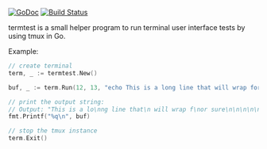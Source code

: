 [![GoDoc](https://godoc.org/github.com/fd0/termtest?status.svg)](http://godoc.org/github.com/fd0/termtest)
[![Build Status](https://travis-ci.org/fd0/termtest.svg?branch=master)](https://travis-ci.org/fd0/termtest)

termtest is a small helper program to run terminal user interface tests by
using tmux in Go.

Example:

```go
// create terminal
term, _ := termtest.New()

buf, _ := term.Run(12, 13, "echo This is a long line that will wrap for sure")

// print the output string:
// Output: "This is a lo\nng line that\n will wrap f\nor sure\n\n\n\n\n\n\n\n\n\n"
fmt.Printf("%q\n", buf)

// stop the tmux instance
term.Exit()
```
